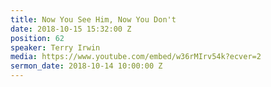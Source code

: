 ```yaml
---
title: Now You See Him, Now You Don't
date: 2018-10-15 15:32:00 Z
position: 62
speaker: Terry Irwin
media: https://www.youtube.com/embed/w36rMIrv54k?ecver=2
sermon_date: 2018-10-14 10:00:00 Z
---
```


